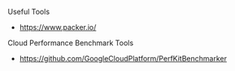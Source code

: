 
Useful Tools
* https://www.packer.io/



Cloud Performance Benchmark Tools
* https://github.com/GoogleCloudPlatform/PerfKitBenchmarker
